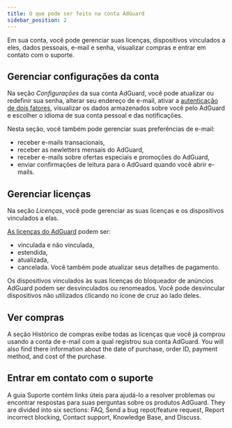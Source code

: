 ```yaml
---
title: O que pode ser feito na conta AdGuard
sidebar_position: 2
---
```


Em sua conta, você pode gerenciar suas licenças, dispositivos vinculados a eles, dados pessoais, e-mail e senha, visualizar compras e entrar em contato com o suporte.

## Gerenciar configurações da conta

Na seção *Configurações* da sua conta AdGuard, você pode atualizar ou redefinir sua senha, alterar seu endereço de e-mail, ativar a [autenticação de dois fatores](../2fa), visualizar os dados armazenados sobre você pelo AdGuard e escolher o idioma de sua conta pessoal e das notificações.

Nesta seção, você também pode gerenciar suas preferências de e-mail:

- receber e-mails transacionais,
- receber as newletters mensais do AdGuard,
- receber e-mails sobre ofertas especiais e promoções do AdGuard,
- enviar confirmações de leitura para o AdGuard quando você abrir e-mails.

## Gerenciar licenças

Na seção *Licenças*, você pode gerenciar as suas licenças e os dispositivos vinculados a elas.

[As licenças do AdGuard](../../license/what-is) podem ser:

- vinculada e não vinculada,
- estendida,
- atualizada,
- cancelada. Você também pode atualizar seus detalhes de pagamento.

Os dispositivos vinculados às suas licenças do bloqueador de anúncios AdGuard podem ser desvinculados ou renomeados. Você pode desvincular dispositivos não utilizados clicando no ícone de cruz ao lado deles.

## Ver compras

A seção Histórico de compras exibe todas as licenças que você já comprou usando a conta de e-mail com a qual registrou sua conta AdGuard. You will also find there information about the date of purchase, order ID, payment method, and cost of the purchase.

## Entrar em contato com o suporte

A guia Suporte contém links úteis para ajudá-lo a resolver problemas ou encontrar respostas para suas perguntas sobre os produtos AdGuard. They are divided into six sections: FAQ, Send a bug repot/feature request, Report incorrect blocking, Contact support, Knowledge Base, and Discuss.
